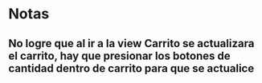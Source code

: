 <h1>Notas</h1>
<h2>No logre que al ir a la view Carrito se actualizara el carrito, hay que presionar los botones de cantidad dentro de carrito para que se actualice</h2>